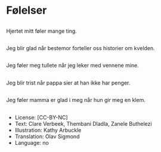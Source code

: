 # Følelser

##
Hjertet mitt føler mange ting.

##
Jeg blir glad når bestemor forteller oss historier om kvelden.

##
Jeg føler meg tullete når jeg leker med vennene mine.

##
Jeg blir trist når pappa sier at han ikke har penger.

##
Jeg føler mamma er glad i meg når hun gir meg en klem.

##
* License: [CC-BY-NC]
* Text: Clare Verbeek, Thembani Dladla, Zanele Buthelezi
* Illustration: Kathy Arbuckle
* Translation: Olav Sigmond
* Language: no
